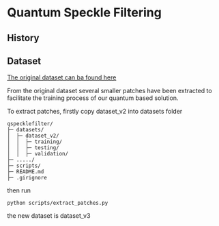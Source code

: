 # Quantum Speckle Filtering



## History



## Dataset
[The original dataset can ba found here](https://github.com/alessandrosebastianelli/sentinel_1_GRD_dataset)

From the original dataset several smaller patches have been extracted to facilitate the training process of our quantum based solution.

To extract patches, firstly copy dataset_v2 into datasets folder

```
qspecklefilter/
├─ datasets/
│  ├─ dataset_v2/
│  │  ├─ training/
│  │  ├─ testing/
│  │  ├─ validation/
├─ ...../
├─ scripts/
├─ README.md
├─ .girignore

```

then run 

```
python scripts/extract_patches.py
```

the new dataset is dataset_v3
